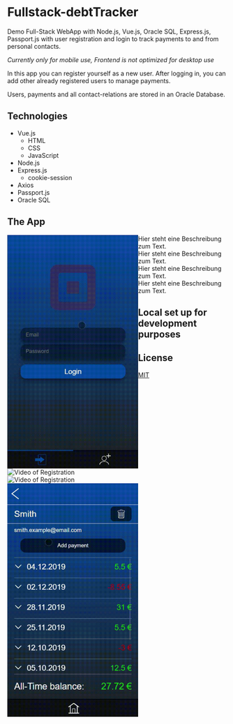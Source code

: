 # Fullstack-debtTracker
Demo Full-Stack WebApp with Node.js, Vue.js, Oracle SQL, Express.js, Passport.js with user registration and login to track payments to and from personal contacts.

_Currently only for mobile use, Frontend is not optimized for desktop use_

In this app you can register yourself as a new user. After logging in, you can add other already registered users to manage payments.

Users, payments and all contact-relations are stored in an Oracle Database.

## Technologies
* Vue.js
  * HTML
  * CSS
  * JavaScript
* Node.js
* Express.js
  * cookie-session
* Axios
* Passport.js
* Oracle SQL

## The App
<img src="/Frontend/src/assets/registration-cropped.gif" alt="Video of Registration" width="300" align="left">
Hier steht eine Beschreibung zum Text.
<br>
<img src="/Frontend/src/assets/login & feed-cropped.gif" alt="Video of Registration" width="300" align="left">
Hier steht eine Beschreibung zum Text.
<br>
<img src="/Frontend/src/assets/Add & Delete-contact-cropped.gif" alt="Video of Registration" width="300" align="left">
Hier steht eine Beschreibung zum Text.
<br>
<img src="/Frontend/src/assets/Add-payment-cropped.gif" alt="Video of Registration" width="300" align="left">
Hier steht eine Beschreibung zum Text.
<br>

## Local set up for development purposes

## License
[MIT](https://choosealicense.com/licenses/mit/)
